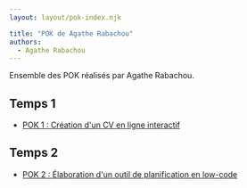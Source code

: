 ```yaml
---
layout: layout/pok-index.njk

title: "POK de Agathe Rabachou"
authors:
  - Agathe Rabachou
---
```


Ensemble des POK réalisés par Agathe Rabachou.

## Temps 1

* [POK 1 : Création d'un CV en ligne interactif](./temps-1)

## Temps 2

* [POK 2 : Élaboration d'un outil de planification en low-code](./temps-2)
